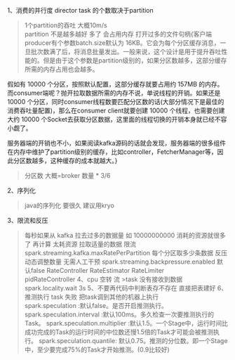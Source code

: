 1、消费的并行度   director  task 的个数取决于partition
> 1个partition的吞吐 大概10m/s  
> partition 不是越多越好 多了  会占用内存  打开过多的文件句柄{客户端producer有个参数batch.size默认为 16KB。它会为每个分区缓存消息，一旦批次数满了后，将消息批量发出。一般来说，这个设计是用于提升吞吐性能的。但是由于这个参数是partition级别的，如果分区数越多，这部分缓存所需的内存占用也会越多。

假如有 10000 个分区，按照默认配置，这部分缓存就要占用约 157MB 的内存。而consumer端呢？抛开拉取数据所需的内存不说，单说线程的开销。如果还是 10000 个分区，同时consumer线程数要匹配分区数的话(大部分情况下是最佳的消费吞吐量配置)，那么在consumer client就要创建 10000 个线程，也需要创建大约 10000 个Socket去获取分区数据，这里面的线程切换的开销本身就已经不容小觑了。

服务器端的开销也不小，如果阅读kafka源码的话就会发现，服务器端的很多组件在内存中维护了partition级别的缓存，比如controller，FetcherManager等，因此分区数越多，这种缓存的成本就越大。}
>分区数 大概=broker 数量 *  3/6 

2、序列化
> java的序列化 要很久
> 建议用kryo 

3、限流和反压
>每秒如果从 kafka 拉去过多的数据量 如 10000000000  消耗的资源就很多了  再计算 太耗资源 拉取适量的数据
>限流 spark.streaming.kafka.maxRatePerPartition   每个分区取多少条数据
>反压 动态调整数量 无需人工干预   spark.streaming.backpressure.enabled  默认false
RateController
RateEstimator
RateLimiter   
pidRateController
4、cpu 空转
> 流  >task 没有接收到数据 
> spark.locality.wait 3s
5、不要再代码中判断表存不存在
>直接把表建好 
6、推测执行
>task 失败  把task调到其他的机器上执行     
spark.speculation :默认false。是否开启推测执行。
spark.speculation.interval :默认100ms。多久检查一次要推测执行的Task。
spark.speculation.multiplier :默认1.5。一个Stage中，运行时间比成功完成的Task的运行时间的中位数还慢1.5倍的Task才可能会被推测执行。
spark.speculation.quantile: 默认0.75。推测的分位数。即一个Stage中，至少要完成75%的Task才开始推测。(0.9比较好)